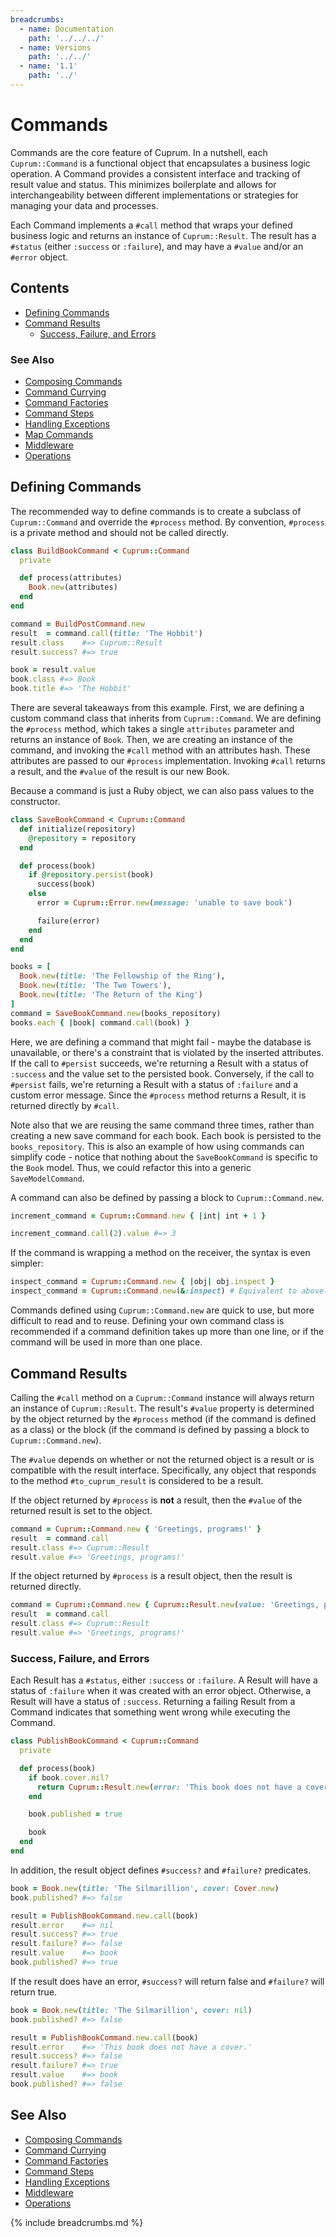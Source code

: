 ```yaml
---
breadcrumbs:
  - name: Documentation
    path: '../../../'
  - name: Versions
    path: '../../'
  - name: '1.1'
    path: '../'
---
```


# Commands

Commands are the core feature of Cuprum. In a nutshell, each `Cuprum::Command` is a functional object that encapsulates a business logic operation. A Command provides a consistent interface and tracking of result value and status. This minimizes boilerplate and allows for interchangeability between different implementations or strategies for managing your data and processes.

Each Command implements a `#call` method that wraps your defined business logic and returns an instance of `Cuprum::Result`. The result has a `#status` (either `:success` or `:failure`), and may have a `#value` and/or an `#error` object.

## Contents

- [Defining Commands](#defining-commands)
- [Command Results](#command-results)
  - [Success, Failure, and Errors](#success-failure-and-errors)

### See Also

- [Composing Commands](./composition)
- [Command Currying](./currying)
- [Command Factories](../factories)
- [Command Steps](./steps)
- [Handling Exceptions](./exceptions)
- [Map Commands](./map-commands)
- [Middleware](./middleware)
- [Operations](./operations)

## Defining Commands

The recommended way to define commands is to create a subclass of `Cuprum::Command` and override the `#process` method. By convention, `#process` is a private method and should not be called directly.

```ruby
class BuildBookCommand < Cuprum::Command
  private

  def process(attributes)
    Book.new(attributes)
  end
end

command = BuildPostCommand.new
result  = command.call(title: 'The Hobbit')
result.class    #=> Cuprum::Result
result.success? #=> true

book = result.value
book.class #=> Book
book.title #=> 'The Hobbit'
```

There are several takeaways from this example. First, we are defining a custom command class that inherits from `Cuprum::Command`. We are defining the `#process` method, which takes a single `attributes` parameter and returns an instance of `Book`. Then, we are creating an instance of the command, and invoking the `#call` method with an attributes hash. These attributes are passed to our `#process` implementation. Invoking `#call` returns a result, and the `#value` of the result is our new Book.

Because a command is just a Ruby object, we can also pass values to the constructor.

```ruby
class SaveBookCommand < Cuprum::Command
  def initialize(repository)
    @repository = repository
  end

  def process(book)
    if @repository.persist(book)
      success(book)
    else
      error = Cuprum::Error.new(message: 'unable to save book')

      failure(error)
    end
  end
end

books = [
  Book.new(title: 'The Fellowship of the Ring'),
  Book.new(title: 'The Two Towers'),
  Book.new(title: 'The Return of the King')
]
command = SaveBookCommand.new(books_repository)
books.each { |book| command.call(book) }
```

Here, we are defining a command that might fail - maybe the database is unavailable, or there's a constraint that is violated by the inserted attributes. If the call to `#persist` succeeds, we're returning a Result with a status of `:success` and the value set to the persisted book.
Conversely, if the call to `#persist` fails, we're returning a Result with a status of `:failure` and a custom error message. Since the `#process` method returns a Result, it is returned directly by `#call`.

Note also that we are reusing the same command three times, rather than creating a new save command for each book. Each book is persisted to the `books_repository`. This is also an example of how using commands can simplify code - notice that nothing about the `SaveBookCommand` is specific to the `Book` model. Thus, we could refactor this into a generic `SaveModelCommand`.

A command can also be defined by passing a block to `Cuprum::Command.new`.

```ruby
increment_command = Cuprum::Command.new { |int| int + 1 }

increment_command.call(2).value #=> 3
```

If the command is wrapping a method on the receiver, the syntax is even simpler:

```ruby
inspect_command = Cuprum::Command.new { |obj| obj.inspect }
inspect_command = Cuprum::Command.new(&:inspect) # Equivalent to above.
```

Commands defined using `Cuprum::Command.new` are quick to use, but more difficult to read and to reuse. Defining your own command class is recommended if a command definition takes up more than one line, or if the command will be used in more than one place.

## Command Results

Calling the `#call` method on a `Cuprum::Command` instance will always return an instance of `Cuprum::Result`. The result's `#value` property is determined by the object returned by the `#process` method (if the command is defined as a class) or the block (if the command is defined by passing a block to `Cuprum::Command.new`).

The `#value` depends on whether or not the returned object is a result or is compatible with the result interface. Specifically, any object that responds to the method `#to_cuprum_result` is considered to be a result.

If the object returned by `#process` is **not** a result, then the `#value` of the returned result is set to the object.

```ruby
command = Cuprum::Command.new { 'Greetings, programs!' }
result  = command.call
result.class #=> Cuprum::Result
result.value #=> 'Greetings, programs!'
```

If the object returned by `#process` is a result object, then the result is returned directly.

```ruby
command = Cuprum::Command.new { Cuprum::Result.new(value: 'Greetings, programs!') }
result  = command.call
result.class #=> Cuprum::Result
result.value #=> 'Greetings, programs!'
```

### Success, Failure, and Errors

Each Result has a `#status`, either `:success` or `:failure`. A Result will have a status of `:failure` when it was created with an error object. Otherwise, a Result will have a status of `:success`. Returning a failing Result from a Command indicates that something went wrong while executing the Command.

```ruby
class PublishBookCommand < Cuprum::Command
  private

  def process(book)
    if book.cover.nil?
      return Cuprum::Result.new(error: 'This book does not have a cover.')
    end

    book.published = true

    book
  end
end
```

In addition, the result object defines `#success?` and `#failure?` predicates.

```ruby
book = Book.new(title: 'The Silmarillion', cover: Cover.new)
book.published? #=> false

result = PublishBookCommand.new.call(book)
result.error    #=> nil
result.success? #=> true
result.failure? #=> false
result.value    #=> book
book.published? #=> true
```

If the result does have an error, `#success?` will return false and `#failure?` will return true.

```ruby
book = Book.new(title: 'The Silmarillion', cover: nil)
book.published? #=> false

result = PublishBookCommand.new.call(book)
result.error    #=> 'This book does not have a cover.'
result.success? #=> false
result.failure? #=> true
result.value    #=> book
book.published? #=> false
```

## See Also

- [Composing Commands](./composition)
- [Command Currying](./currying)
- [Command Factories](../factories)
- [Command Steps](./steps)
- [Handling Exceptions](./exceptions)
- [Middleware](./middleware)
- [Operations](./operations)

{% include breadcrumbs.md %}
